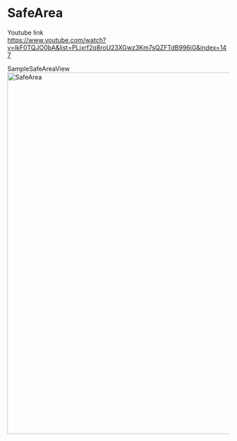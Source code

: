 # SafeArea

Youtube link\
https://www.youtube.com/watch?v=lkF0TQJO0bA&list=PLjxrf2q8roU23XGwz3Km7sQZFTdB996iG&index=147

SampleSafeAreaView\
<img width="820" alt="SafeArea" src="https://github.com/HirotoKonno/Flutter_WidgetOfTheWeek/assets/126723478/eb141e3e-06d0-4685-852f-8d684261d401">

